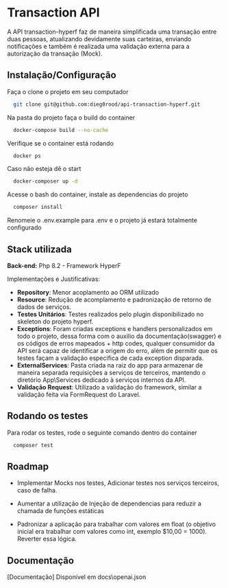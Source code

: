 
# Transaction API

A API transaction-hyperf faz de maneira simplificada uma transação entre duas pessoas, atualizando devidamente suas carteiras, enviando notificações e também é realizada uma validação externa para a autorização da transação (Mock).



## Instalação/Configuração

Faça o clone o projeto em seu computador

```bash
  git clone git@github.com:dieg0rood/api-transaction-hyperf.git
```

Na pasta do projeto faça o build do container

```bash
  docker-compose build --no-cache
```

Verifique se o container está rodando

```bash
  docker ps
```

Caso não esteja dê o start

```bash
  docker-composer up -d
```

Acesse o bash do container, instale as dependencias do projeto

```bash
  composer install
```

Renomeie o .env.example para .env e o projeto já estará totalmente configurado
    
## Stack utilizada

**Back-end:** Php 8.2 - Framework HyperF

Implementações e Justificativas:

- **Repository**: Menor acoplamento ao ORM utilizado 
- **Resource**: Redução de acomplamento e padronização de retorno de dados de serviços.
- **Testes Unitários**: Testes realizados pelo plugin disponibilizado no skeleton do projeto hyperf.
- **Exceptions**: Foram criadas exceptions e handlers personalizados em todo o projeto, dessa forma com o auxilio da documentação(swagger) e os códigos de erros mapeados + http codes, qualquer consumidor da API será capaz de identificar a origem do erro, além de permitir que os testes façam a validação especifica de cada exception disparada.
- **ExternalServices**: Pasta criada na raiz do app para armazenar de maneira separada requisições a serviços de terceiros, mantendo o diretório App\Services dedicado à serviços internos da API.
- **Validação Request**: Utilizado a validação do framework, similar a validação feita via FormRequest do Laravel.


## Rodando os testes

Para rodar os testes, rode o seguinte comando dentro do container

```bash
  composer test
```


## Roadmap

- Implementar Mocks nos testes, Adicionar testes nos serviços terceiros, caso de falha.

- Aumentar a utilização de Injeção de dependencias para reduzir a chamada de funções estáticas

- Padronizar a aplicação para trabalhar com valores em float (o objetivo inicial era trabalhar com valores como int, exemplo $10,00 = 1000). Reverter essa lógica.


## Documentação

[Documentação] Disponível em docs\openai.json

